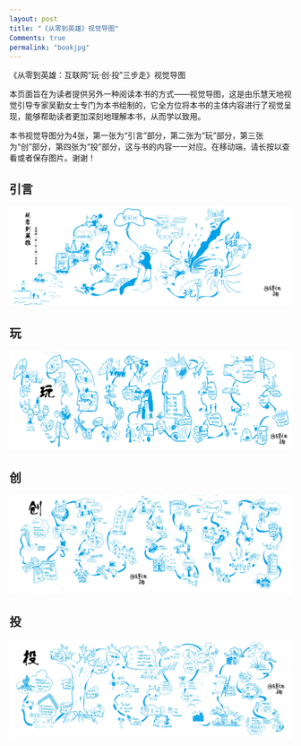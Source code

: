 ```yaml
---
layout: post
title: "《从零到英雄》视觉导图"
Comments: true
permalink: "bookjpg"
---
```


​《从零到英雄：互联网“玩·创·投”三步走》视觉导图

本页面旨在为读者提供另外一种阅读本书的方式——视觉导图，这是由乐慧天地视觉引导专家吴勤女士专门为本书绘制的，它全方位将本书的主体内容进行了视觉呈现，能够帮助读者更加深刻地理解本书，从而学以致用。

本书视觉导图分为4张，第一张为“引言”部分，第二张为“玩”部分，第三张为“创”部分，第四张为“投”部分，这与书的内容一一对应。在移动端，请长按以查看或者保存图片。谢谢！

## 引言

![引言视觉导图](/assets/pre.jpg)

## 玩
![玩-视觉导图](/assets/play.jpg)

## 创
![创-视觉导图](/assets/start.jpg)

## 投
![投-视觉导图](/assets/invest.jpg)

